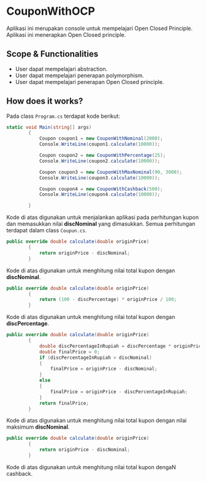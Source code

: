 ﻿# CouponWithOCP

Aplikasi ini merupakan console untuk mempelajari Open Closed Principle.
Aplikasi ini menerapkan Open Closed principle.

## Scope & Functionalities
* User dapat mempelajari abstraction.
* User dapat mempelajari penerapan polymorphism.
* User dapat mempelajari penerapan Open Closed principle.

## How does it works?
Pada class `Program.cs` terdapat kode berikut:
```c#
static void Main(string[] args)
        {
            Coupon coupon1 = new CouponWithNominal(2000);
            Console.WriteLine(coupon1.calculate(10000));

            Coupon coupon2 = new CouponWithPercentage(25);
            Console.WriteLine(coupon2.calculate(10000));

            Coupon coupon3 = new CouponWithMaxNominal(90, 3000);
            Console.WriteLine(coupon3.calculate(10000));

            Coupon coupon4 = new CouponWithCashback(500);
            Console.WriteLine(coupon4.calculate(10000));

        }
```
Kode di atas digunakan untuk menjalankan aplikasi pada perhitungan kupon dan memasukkan nilai **discNominal** yang dimasukkan.
Semua perhitungan terdapat dalam class `Coupun.cs`.

```C#
public override double calculate(double originPrice)
        {
            return originPrice - discNominal;
        }
```
Kode di atas digunakan untuk menghitung nilai total kupon dengan **discNominal**.

```C#
public override double calculate(double originPrice)
        {
            return (100 - discPercentage) * originPrice / 100;
        }
```
Kode di atas digunakan untuk menghitung nilai total kupon dengan **discPercentage**.

```C#
public override double calculate(double originPrice)
        {
            double discPercentageInRupiah = discPercentage * originPrice / 100;
            double finalPrice = 0;
            if (discPercentageInRupiah > discNominal)
            {
                finalPrice = originPrice - discNominal;
            }
            else
            {
                finalPrice = originPrice - discPercentageInRupiah;
            }
            return finalPrice;
        }
```
Kode di atas digunakan untuk menghitung nilai total kupon dengan nilai maksimum **discNominal**.

```C#
public override double calculate(double originPrice)
        {
            return originPrice - discNominal;
        }
```
Kode di atas digunakan untuk menghitung nilai total kupon dengaN cashback.